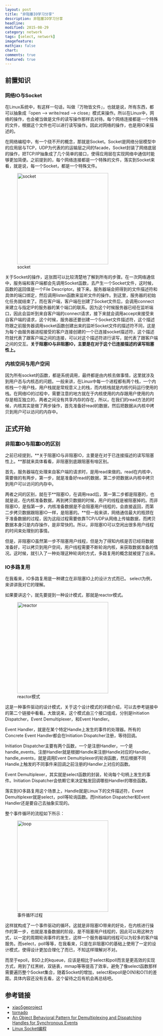 ```yaml
---
layout: post
title: "非阻塞IO学习分享"
description: 非阻塞IO学习分享
headline:
modified: 2015-08-29
category: network
tags: [select, network]
imagefeature:
mathjax: false
chart:
comments: true
featured: true
---
```


## 前置知识

### 网络IO与Socket

在Linux系统中，有这样一句话，叫做『万物皆文件』，也就是说，所有东西，都可以抽象成『open –> write/read –> close』模式来操作。所以在Linux中，网络的操作，也会被当做是文件的读写操作那样去对待。每个网络连接都是一个特殊的文件，根据这个文件也可以进行读写操作。因此对网络的操作，也是用IO来描述的。

在网络编程中，有一个绕不开的概念，那就是Socket。Socket是网络分层模型中的应用层与TCP，UDP为代表的的运输层之间的facade，Socket封装了网络底层的操作，把TCP/IP抽象成了几个简单的接口，使得应用层在实现网络中通信时能够更加简便。之前提到的，每个网络连接都是一个特殊的文件，落实到Socket来看，就是说，每一个Socket，都是一个特殊文件。

<figure>
	<img src="{{ site.url }}/images/select/socket.png" alt="socket" height="300" width="300">
	<figcaption>socket</figcaption>
</figure>

关于Socket的操作，这张图可以比较清楚地了解到所有的步骤。在一次网络通信中，服务端和客户端都会先调用Socket函数，去产生一个Socket文件，这时候，函数的返回值是一个File Descriptor。接下来。服务器端会把得到的文件描述符和具体的端口绑定，然后调用listen函数来监听文件的操作。到这里，服务器的初始化任务就结束了。而在客户端，客户端在创建了Socket文件后，会调用connect来建立与指定IP的服务器的某个端口的联系。因为这个时候服务器已经在监听端口，因此会监听到来自客户端的connect请求，接下来就会调用accept来接受来自客户端的请求，这个时候，服务器还要创建一个Socket文件描述符，这个描述符跟之前服务器调用socket函数创建出来的监听Socket文件的描述符不同，这是为每个由服务器进程接受的客户连接创建的一个已连接socket描述符，这个描述符就代表了跟客户端之间的连接，可以对这个描述符进行读写，就代表了跟客户端之间的交互。**关于阻塞IO与非阻塞IO，主要是在对于这个已连接描述的读写阻塞性上。**

### 内核空间与用户空间

因为所有socket的函数，都是系统调用，最终都是由内核去做事情，这里就涉及到用户态与内核态的问题。一般来讲，在Linux中每一个进程都有两个栈，一个内核栈一个用户栈，用户栈就是常规意义上的栈，而内核栈就是内核代码运行使用的栈。在网络IO的过程中，需要注意的地方就在于内核使用的内存跟用户使用的内存是相互独立的，两者之间没有共享内存的存在，所以，在我们的read方法的时候，内核其实是做了两步操作，首先准备好read的数据，然后把数据从内核中拷贝到用户可以访问的内存中。

## 正式开始

### 非阻塞IO与阻塞IO的区别

之前已经提到，**关于阻塞IO与非阻塞IO，主要是在对于已连接描述的读写阻塞性上。**那就来具体看看，非阻塞到底跟阻塞有啥区别。

首先，服务器端在处理来自客户端的请求时，是用read来做的。read在内核中，需要做的有两步，第一步，就是准备好read的数据，第二步把数据从内核中拷贝到用户可以访问的内存中。

两者之间的区别，就在于**阻塞IO，在调用read后，第一第二步都是阻塞的，也就是说，在内核准备数据，再到拷贝数据的时候，用户的线程是被阻塞掉的。而非阻塞IO，是指第一步，内核准备数据是不会阻塞用户线程的，会直接返回，而第二步拷贝数据跟阻塞IO一样，是阻塞的。**但一般来讲，网络通信最大的瓶颈在于准备数据的过程，因为这段过程需要依靠TCP/UDP从网络上传输数据，而拷贝数据本身只是内存操作，是非常快的。所以，非阻塞IO可以空闲出很多用户线程的时间来处理别的事情。

但是，非阻塞IO虽然第一步不阻塞用户线程，但是为了得知内核是否已经将数据准备好，可以拷贝到用户空间，用户线程需要不断轮询内核，来获取数据准备的情况。这时候，就引入了一种处理这种轮询的方式，多路复用的概念就被提了出来。

### IO多路复用

在我看来，IO多路复用是一种建立在非阻塞IO上的设计方式而已。 select为例，来讲讲我对它的理解。

如果要讲这个，就先要提到一种设计模式，那就是reactor模式。

<figure>
	<img src="{{ site.url }}/images/select/reactor.png" alt="reactor" height="300"  width="300">
	<figcaption>reactor模式</figcaption>
</figure>

这是一种事件驱动的设计模式，关于这个设计模式的详细介绍，可以去参考链接中的第二个链接中看看。大致说来，这个模式由三个接口组成，分别是Initiation Dispatcher，Event Demultiplexer，和Event Handler。

Event Handler，就是在某个特定Handle上发生的事件的处理器。所有的Concrete Event Handler都会在Initiation Dispatcher注册，等待回调。

Initiation Dispatcher主要有两个函数，一个是注册Handler，一个是handle_events。注册Handler就是根据Handle来注册Handle对应的Handler。handle_events，就是调用Event Demultiplexer的轮询函数，然后根据不同Handle上触发的不同事件来回调之前注册的Handler上对应的函数。

Event Demultiplexer，其实就是select函数的封装，轮询每个句柄上发生的事件。Initiation Dispatcher会依赖它来决定触发回调哪些Handler的哪些函数。

落实到IO多路复用这个场景上，Handle就是Linux下的文件描述符，Event Demultiplexer就是select，poll等轮询函数。而Initiation Dispatcher和Event Handler还是要自己去抽象实现的。

整个事件循环的流程如下所示：

<figure>
	<img src="{{ site.url }}/images/select/loop.png" alt="loop" height="300" width="300">
	<figcaption>事件循环过程</figcaption>
</figure>

这样就构成了一个事件驱动的循环。这就是非阻塞IO带来的好处，在内核进行操作的第一步，也就是准备数据的阶段，是不阻塞用户线程的，因此可以用这种方式，以一定的周期轮询事件的发生，这样一个服务器端的线程可以为较多的客户端服务。而select，poll等等，在我看来，只是在非阻塞IO的基础上使用了一定的设计模式，使得设计更加合理化了而已，不知这样理解对不对。

而至于epoll，BSD上的kqueue，应该是相比于select和poll而言是更高效的实现方式，用到了红黑树，双链表，mmap等等提高了效率，避免了像select函数那样需要遍历整个Socket集合，随着Socket的增加，select和epoll是O(N)和O(1)的差距。具体内容还没有去看，这个留待之后有机会再总结吧。

## 参考链接

* [xiao5geproject](https://code.google.com/p/xiao5geproject/source/browse/trunk/reactor/)
* [tornado](https://github.com/tornadoweb/tornado)
* [An Object Behavioral Pattern for
Demultiplexing and Dispatching Handles for Synchronous Events](http://www.cs.wustl.edu/~schmidt/PDF/reactor-siemens.pdf)
* [Linux Socket编程](http://www.cnblogs.com/skynet/archive/2010/12/12/1903949.html)